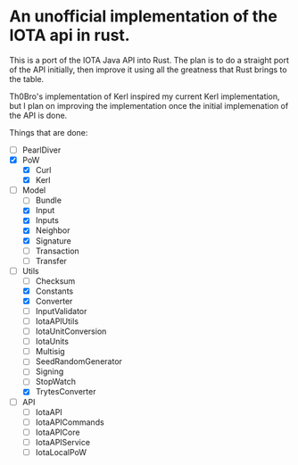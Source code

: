 # An unofficial implementation of the IOTA api in rust.

This is a port of the IOTA Java API into Rust. The plan is to do a straight port of the API initially, then improve it using all the greatness that Rust brings to the table.

Th0Bro's implementation of Kerl inspired my current Kerl implementation, but I plan on improving the implementation once the initial implemenation of the API is done.

Things that are done:

- [ ] PearlDiver
- [x] PoW
    - [x] Curl
    - [x] Kerl
- [ ] Model
    - [ ] Bundle
    - [x] Input
    - [x] Inputs
    - [x] Neighbor
    - [x] Signature
    - [ ] Transaction
    - [ ] Transfer
- [ ] Utils
    - [ ] Checksum
    - [x] Constants
    - [x] Converter
    - [ ] InputValidator
    - [ ] IotaAPIUtils
    - [ ] IotaUnitConversion
    - [ ] IotaUnits
    - [ ] Multisig
    - [ ] SeedRandomGenerator
    - [ ] Signing
    - [ ] StopWatch
    - [x] TrytesConverter
- [ ] API
    - [ ] IotaAPI
    - [ ] IotaAPICommands
    - [ ] IotaAPICore
    - [ ] IotaAPIService
    - [ ] IotaLocalPoW
